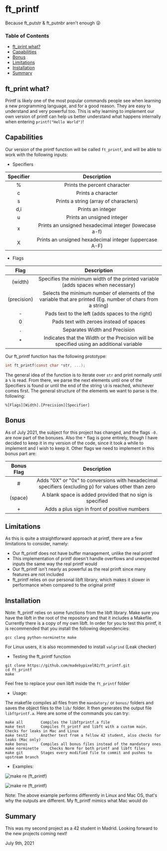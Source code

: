 # ft_printf

Because ft_putstr & ft_putnbr aren't enough :stuck_out_tongue_winking_eye:

### Table of Contents

* [ft_print what?](#ft_print-what)
* [Capabilities](#capabilities)
* [Bonus](#bonus)
* [Limitations](#limitations)
* [Installation](#installation)
* [Summary](#summary)

## ft_print what?
Printf is likely one of the most popular commands people see when learning a new programming language, and for a good reason. They are easy to understand and very powerful too. This is why learning to implement our own version of printf can help us better understand what happens internally when entering ``printf("Hello World")``!

## Capabilities
Our version of the printf function will be called ``ft_printf``, and will be able to work with the following inputs:


* Specifiers

| Specifier | Description |
| :-------: | :---------: |
| % | Prints the percent character |
| c | Prints a character |
| s | Prints a string (array of characters) |
| d,i | Prints an integer |
| u | Prints an unsigned integer |
| x| Prints an unsigned hexadecimal integer (lowecase a-f) |
| X | Prints an unsigned hexadecimal integer (uppercase A-F) |

* Flags

| Flag | Description |
| :--: | :---------: |
| (width) | Specifies the minimum width of the printed variable (adds spaces when necessary) |
| (precision) | Selects the minimum number of elements of the variable that are printed (Eg. number of chars from a string) |
| - | Pads text to the left (adds spaces to the right) |
| 0 | Pads text with zeroes instead of spaces |
| . | Separates Width and Precision |
| * | Indicates that the Width or the Precision will be specified using an additional variable |

Our ft_printf function has the following prototype:
```C
int ft_printf(const char *str, ...);
```

The general idea of the function is to iterate over ``str`` and print normally until a ``%`` is read. From there, we parse the next elements until one of the Specifiers is found or until the end of the string ``\0`` is reached, whichever comes first. The general structure of the elements we want to parse is the following:

```
%[Flags][Width].[Precision][Specifier]
```

## Bonus
As of July 2021, the subject for this project has changed, and the flags ``-0.`` are now part of the bonuses. Also the ``*`` flag is gone entirely, though I have decided to keep it in my version of the code, since it took a while to implement and I wish to keep it. Other flags we need to implement in this bonus part are:

| Bonus Flag | Description |
| :--------: | :---------: |
| # | Adds "0X" or "0x" to conversions with hexadecimal specifiers (excluding p) for values other than zero |
| (space) |A blank space is added provided that no sign is specified |
| + | Adds a plus sign in front of positive numbers |

## Limitations

As this is quite a straightforward approach at printf, there are a few limitations to consider, namely:

* Our ft_printf does not have buffer management, unlike the real printf
* This implementation of printf doesn't handle overflows and unexpected inputs the same way the real printf would
* Our ft_printf isn't nearly as powerful as the real prinft since many features are not included
* ft_printf relies on our personal libft library, which makes it slower in performance when compared to the original printf

## Installation

Note: ft_printf relies on some functions from the libft library. Make sure you have the libft in the root of the repository and that it includes a Makefile. Currently there is a copy of my own libft.
In order for you to test this printf, it is recommended that you install the following dependencies:

```shell
gcc clang python-norminette make
```
For Linux users, it is also recommended to install ``valgrind`` (Leak checker)

* Testing the ft_printf function
```shell
git clone https://github.com/madebypixel02/ft_printf.git
cd ft_printf
make
```
Feel free to replace your own libft inside the ``ft_printf`` folder


* Usage:

The makefile compiles all files from the ``mandatory/`` or ``bonus/`` folders and saves the object files to the ``lib/`` folder. It then generates the output file ``libftprintf.a``. Here are some of the commands you can try:

```
make all		Compiles the libftprintf.a file
make test		Compiles ft_printf and libft with a custom main. Checks for leaks in Mac and Linux
make test2		Another test from a fellow 42 student, also checks for leaks (Mac only)
make bonus		Compiles all bonus files instead of the mandatory ones
make norminette		Checks Norm for both printf and libft files	
make git		Stages every modified file to commit and pushes to upstream branch
```

* Examples:

![make re (ft_printf)](https://i.imgur.com/hmeMA9f.png)

![make re (ft_printf)](https://i.imgur.com/BODJ7F8.png)

Note: The above example performs differently in Linux and Mac OS, that's why the outputs are different. My ft_printf mimics what Mac would do


## Summary

This was my second project as a 42 student in Madrid. Looking forward to the new projects coming next!

July 9th, 2021
